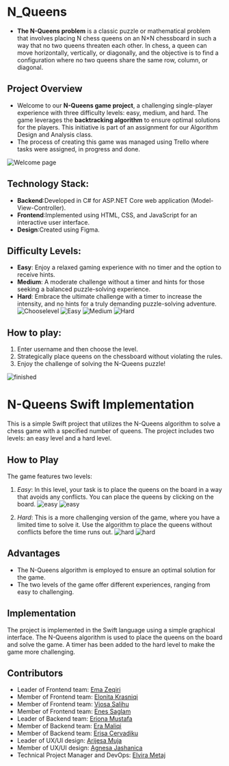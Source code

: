 # N_Queens
- **The N-Queens problem** is a classic puzzle or mathematical problem that involves placing N chess queens on an N×N chessboard in such a way that no two queens threaten each other. In chess, a queen can move horizontally, vertically, or diagonally, and the objective is to find a configuration where no two queens share the same row, column, or diagonal.

## Project Overview
- Welcome to our **N-Queens game project**, a challenging single-player experience with three difficulty levels: easy, medium, and hard. The game leverages the **backtracking algorithm** to ensure optimal solutions for the players. This initiative is part of an assignment for our Algorithm Design and Analysis class.
- The process of creating this game was managed using Trello where tasks were assigned, in progress and done.

![Welcome page](https://github.com/elvirametaj/N_Queens/assets/118827510/deb2c29b-3f11-4862-9672-ac7f79a0805a)

## Technology Stack:
- **Backend**:Developed in C# for ASP.NET Core web application (Model-View-Controller).
- **Frontend**:Implemented using HTML, CSS, and JavaScript for an interactive user interface.
- **Design**:Created using Figma.

## Difficulty Levels:

- **Easy**: Enjoy a relaxed gaming experience with no timer and the option to receive hints.
- **Medium**: A moderate challenge without a timer and hints for those seeking a balanced puzzle-solving experience.
- **Hard**: Embrace the ultimate challenge with a timer to increase the intensity, and no hints for a truly demanding puzzle-solving adventure.
![Chooselevel](https://github.com/elvirametaj/N_Queens/assets/118827510/df8c0972-675b-4ca1-9c0a-f1177b1e0c3b)
![Easy](https://github.com/elvirametaj/N_Queens/assets/118827510/4a7966b7-3e4b-4b2b-9f39-ce678fb9600e)
![Medium](https://github.com/elvirametaj/N_Queens/assets/118827510/c75fb11f-3f03-4a50-bbf0-d884c0e0d9ed)
![Hard](https://github.com/elvirametaj/N_Queens/assets/118827510/5b748a1e-f4e1-441c-9f0f-3b94e6593e19)



## How to play:

1. Enter username and then choose the level.
2. Strategically place queens on the chessboard without violating the rules.
3. Enjoy the challenge of solving the N-Queens puzzle!

![finished](https://github.com/elvirametaj/N_Queens/assets/118827510/3bc01fef-858f-432d-b935-6b48cdca1fd6)


# N-Queens Swift Implementation

This is a simple Swift project that utilizes the N-Queens algorithm to solve a chess game with a specified number of queens. The project includes two levels: an easy level and a hard level.

## How to Play

The game features two levels:

1. *Easy*: In this level, your task is to place the queens on the board in a way that avoids any conflicts. You can place the queens by clicking on the board.
![easy](https://github.com/elvirametaj/N_Queens/assets/118827510/79d0f13a-48e1-4de7-b146-47b737ad8c12)
![easy](https://github.com/elvirametaj/N_Queens/assets/118827510/6840f5ff-2f8a-411a-8d64-6317a3006aa9)

2. *Hard*: This is a more challenging version of the game, where you have a limited time to solve it. Use the algorithm to place the queens without conflicts before the time runs out.
![hard](https://github.com/elvirametaj/N_Queens/assets/118827510/21cc0710-8cfd-4e18-957a-8fa8887215b2)
![hard](https://github.com/elvirametaj/N_Queens/assets/118827510/35e031b4-37a4-4403-825c-98ed90dfe7b3)

## Advantages

- The N-Queens algorithm is employed to ensure an optimal solution for the game.
- The two levels of the game offer different experiences, ranging from easy to challenging.

## Implementation

The project is implemented in the Swift language using a simple graphical interface. The N-Queens algorithm is used to place the queens on the board and solve the game. A timer has been added to the hard level to make the game more challenging.



## Contributors

- Leader of Frontend team: [Ema Zeqiri](https://github.com/emazech)
- Member of Frontend team: [Elonita Krasniqi](https://github.com/ElonitaKrasniqi1)
- Member of Frontend team: [Vjosa Salihu](https://github.com/Vsalihu1)
- Member of Frontend team: [Enes Saglam](https://github.com/SAGLAMENES)
- Leader of Backend team: [Eriona Mustafa](https://github.com/ErionaM)
- Member of Backend team: [Era Maliqi](https://github.com/eramaliqi)
- Member of Backend team: [Erisa Cervadiku](https://github.com/erisa3002)
- Leader of UX/UI design: [Arijesa Muja](https://github.com/ArijesaMuja)
- Member of UX/UI design: [Agnesa Jashanica](https://github.com/agnesajashanicaa)
- Technical Project Manager and DevOps: [Elvira Metaj](https://github.com/elvirametaj)
